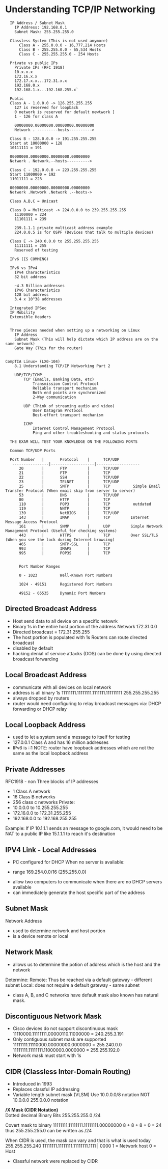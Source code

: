 # Understanding TCP/IP Networking
```
  IP Address / Subnet Mask
    IP Address: 192.168.0.1
    Subnet Mask: 255.255.255.0

  Classless System (This is not used anymore)
      Class A - 255.0.0.0 - 16,777,214 Hosts
      Class B - 255.255.0.0 - 65,534 Hosts
      Class C - 255.255.255.0 - 254 Hosts

  Private vs public IPs
    Private IPs (RFC 1918)
    10.x.x.x
    172.16.x.x
    172.17.x.x...172.31.x.x
    192.168.0.x
    192.168.1.x...192.168.255.x`

  Public
  Class A - 1.0.0.0 -> 126.255.255.255
    127 is reserved for loopback
    0 network is reserved for default newtwork ]
    1 - 126 for class A

    00000000.00000000.00000000.00000000
    Network . ---------hosts---------->

  Class B - 128.0.0.0 -> 191.255.255.255
  Start at 10000000 = 128
  10111111 = 191

  00000000.00000000.00000000.00000000
  Network . Network.--hosts---------->

  Class C - 192.0.0.0 -> 223.255.255.255
  Start 11000000 = 192
  11011111 = 223

  00000000.00000000.00000000.00000000
  Network .Network .Network .--hosts->

  Class A,B,C = Unicast

  Class D = Multicast -> 224.0.0.0 to 239.255.255.255
    11100000 = 224
    11101111 = 239

    239.1.1.1 private multicast address example
    224.0.0.5 is for OSPF (Devices that talk to multiple devices)

  Class E -> 240.0.0.0 to 255.255.255.255
    11111111 = 255
    Reserved of testing

  IPv6 (IS COMMING)

  IPv6 vs IPv4
    IPv4 Characteristics
    32 bit address

    ~4.3 Billion addresses
    IPv6 Characteristics
    128 bit address
    3.4 x 10^38 addresses

  Integrated IPSec
  IP Mobility
  Extensible Headers


  Three pieces needed when setting up a networking on Linux
    IP Address
    Subnet Mask (This will help dictate which IP address are on the same network)
    Gate Way (This for the router)


CompTIA Linux+ (LX0-104)
    8.1 Understanding TCP/IP Networking Part 2

    UDP/TCP/ICMP
        TCP (Emails, Banking Data, etc)
            Transmission Control Protocol
            Reliable transport mechanism
            Both end points are synchronized
            2-Way communication

        UDP (Think of streaming audio and video)
            User Datagram Protocol
            Best-effort transport mechanism

        ICMP
            Internet Control Management Protocol
            Ping and other troubleshooting and status protocols

  THE EXAM WILL TEST YOUR KNOWLEDGE ON THE FOLLOWING PORTS

  Common TCP/UDP Ports

  Port Number   |       Protocol    |      TCP/UDP      
   ----------------|-------------------|-------------------
      20        |       FTP         |      TCP/UDP      
      21        |       FTP         |      TCP          
      22        |       SSH         |      TCP/UDP      
      23        |       TELNET      |      TCP/UDP      
      25        |       SMTP        |      TCP          Simple Email Transfer Protocol (When email skip from server to server)
      53        |       DNS         |      TCP/UDP      
      80        |       HTTP        |      TCP          
      110       |       POP3        |      TCP          outdated
      119       |       NNTP        |      TCP          
      139       |       NetBIOS     |      TCP/UDP      
      143       |       IMAP        |      TCP         Internet Message Access Protocol  
      161       |       SNMP        |      UDP         Simple Network Management Protocol (Useful for checking systems)
      443       |       HTTPS       |      TCP         Over SSL/TLS (When you see the lock during Internet browsing)         
      465       |       SMTP-SSL    |      TCP          
      993       |       IMAPS       |      TCP          
      995       |       POP3S       |      TCP          


      Port Number Ranges

      0 - 1023          Well-Known Port Numbers

      1024 - 49151      Registered Port Numbers

      49152 - 65535     Dynamic Port Numbers
```

## Directed Broadcast Address
- Host send data to all device on a specific netowrk
- Binary 1s in the entire host portion of the address
Network 172.31.0.0
- Directed broadcast = 172.31.255.255
- The host portion is populated with 1s
Routers can route directed broadcast
- disabled by default
- hacking denial of service attacks (DOS) can be done by using
directed broadcast forwarding

## Local Broadcast Address
- communicate with all devices on local network
- address is all binary 1s
11111111.11111111.1111111.111111111
255.255.255.255
- always dropped by routers
- router would need configuring to relay broadcast messages via:
DHCP forwarding or DHCP relay

## Local Loopback Address
- used to let a system send a message to itself for testing
- 127.0.0.1 Class A and has 16 million addresses
- IPv6 is ::1
NOTE: router have loopback addresses which are not the same as the local loopback address

## Private Addresses
RFC1918 - non
Three blocks of IP addresses  
- 1 Class A network
- 16 Class B networks
- 256 class c networks
 Private:  
 - 10.0.0.0 to 10.255.255.255
 - 172.16.0.0 to 172.31.255.255
 - 192.168.0.0 to 192.168.255.255

Example: If IP 10.1.1.1 sends an message to google.com, it would need to be NAT to a public IP like 15.1.1.1 to reach it's destination

## IPV4 Link - Local Addresses
- PC configured for DHCP
When no server is available:  
* range 169.254.0.0/16 (255.255.0.0)
- allow two computers to communicate when there are no DHCP servers available
- can immediately generate the host specific part of the address

## Subnet Mask
Network Address
- used to determine network and host portion
- is a device remote or local

## Network Mask
- allows us to determine the potion of address which is the host and the network

Determine:
Remote: Thus be reached via a default gateway - different subnet
Local: does not require a default gateway - same subnet

- class A, B, and C networks have default mask also known has natural mask.

## Discontiguous Network Mask
- Cisco devices do not support discontinuous mask
11110000.11111111.00000110.11000000 = 240.255.3.191
- Only contiguous subnet mask are supported
11111111.11110000.00000000.0000000 = 255.240.0.0
11111111.11111111.11000000.0000000 = 255.255.192.0
- Network mask must start with 1s

## CIDR (Classless Inter-Domain Routing)
- Introduced in 1993
- Replaces classful IP addressing
- Variable length subnet mask (VLSM)
 Use  10.0.0.0/8 notation
 NOT  10.0.0.0 255.0.0.0 notation

**/X Mask (CIDR Notation)**  
Dotted decimal  Binary Bits
255.255.255.0   /24

Covert mask to binary
11111111.11111111.11111111.00000000
8 + 8 + 8 + 0 = 24
thus 255.255.255.0 can be written as /24

When CIDR is used, the mask can vary and that is what is used today  
255.255.255.240
11111111.11111111.11111111.1111 | 0000
1 = Network host
0 = Host

- Classful network were replaced by CIDR
